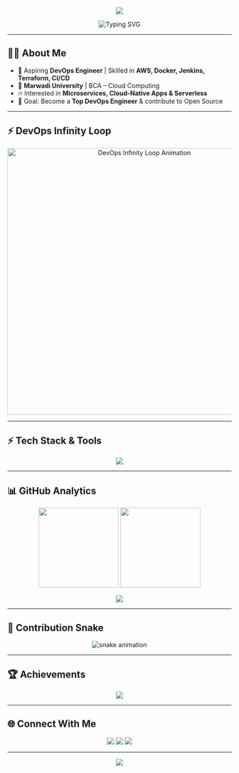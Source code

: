 <!-- Profile Banner -->
<p align="center">
  <img src="https://capsule-render.vercel.app/api?type=waving&color=0:36BCF7,100:6F42C1&height=200&section=header&text=Tanvir%20Mulla%20🚀&fontSize=45&fontColor=ffffff&animation=fadeIn&fontAlignY=35"/>
</p>

<!-- Typing Animation -->
<p align="center">
  <img src="https://readme-typing-svg.herokuapp.com?font=Fira+Code&size=28&pause=1000&color=36BCF7&center=true&vCenter=true&width=800&lines=Cloud+%26+DevOps+Engineer+☁️;Passionate+about+Automation+⚡;CI%2FCD+Pipeline+Builder+🔄;Docker+%7C+K8s+%7C+AWS+Lover+🐳☸️☁️" alt="Typing SVG" />
</p>

---

## 👨‍💻 About Me  
- 🚀 Aspiring **DevOps Engineer** | Skilled in **AWS, Docker, Jenkins, Terraform, CI/CD**  
- 🏫 **Marwadi University** | BCA – Cloud Computing  
- 🔥 Interested in **Microservices, Cloud-Native Apps & Serverless**  
- 🎯 Goal: Become a **Top DevOps Engineer** & contribute to Open Source  

---

## ⚡ DevOps Infinity Loop  
<p align="center">
  <img src="https://user-images.githubusercontent.com/73097560/212748954-327d54b5-7f7d-4d2e-aad8-7d7b8bb47f05.gif" width="600" alt="DevOps Infinity Loop Animation"/>
</p>


---

## ⚡ Tech Stack & Tools  
<p align="center">
  <img src="https://skillicons.dev/icons?i=aws,docker,kubernetes,jenkins,terraform,git,github,linux,nginx,react,tailwind" />
</p>

---

## 📊 GitHub Analytics  

<p align="center">
  <img src="https://github-readme-stats.vercel.app/api?username=tanvirmulla11&show_icons=true&theme=tokyonight&hide_border=true" height="180em"/>
  <img src="https://github-readme-streak-stats.herokuapp.com/?user=tanvirmulla11&theme=tokyonight&hide_border=true" height="180em"/>
</p>

<p align="center">
  <img src="https://github-readme-activity-graph.vercel.app/graph?username=tanvirmulla11&theme=tokyo-night&hide_border=true&area=true" />
</p>

---

## 🐍 Contribution Snake  
<p align="center">
  <img src="https://raw.githubusercontent.com/tanvirmulla11/tanvirmulla11/output/github-contribution-grid-snake.svg" alt="snake animation"/>
</p>

---

## 🏆 Achievements  

<p align="center">
  <img src="https://github-profile-trophy.vercel.app/?username=tanvirmulla11&theme=radical&no-frame=true&margin-w=10&row=2&column=4" />
</p>

---

## 🌐 Connect With Me  

<p align="center">
  <a href="https://github.com/tanvirmulla11"><img src="https://img.shields.io/badge/GitHub-000000?style=for-the-badge&logo=github&logoColor=white"></a>
  <a href="https://www.linkedin.com/in/tanvir-mulla"><img src="https://img.shields.io/badge/LinkedIn-0077B5?style=for-the-badge&logo=linkedin&logoColor=white"></a>
  <a href="https://www.youtube.com/@DevOpsWithUs"><img src="https://img.shields.io/badge/YouTube-FF0000?style=for-the-badge&logo=youtube&logoColor=white"></a>
</p>

---

<!-- Footer Banner -->
<p align="center">
  <img src="https://capsule-render.vercel.app/api?type=waving&color=0:6F42C1,100:36BCF7&height=120&section=footer"/>
</p>

